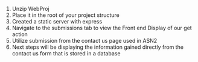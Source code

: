 1. Unzip WebProj
2. Place it in the root of your project structure
3. Created a static server with express
4. Navigate to the submissions tab to view the Front end Display of our get action
5. Utilize submission from the contact us page used in ASN2
6. Next steps will be displaying the information gained directly from the contact us form that is stored in a database

